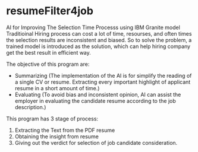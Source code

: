# resumeFilter4job
AI for Improving The Selection Time Processs using IBM Granite model
Traditioinal Hiring process can cost a lot of time, resourses, and often times the selection results are inconsistent and biased. So to solve the problem, a trained model is introduced as the solution, which can help hiring company get the best result in efficient way.

The objective of this program are:
- Summarizing (The implementation of the AI is for simplify the reading of a single CV or resume. Extracting every important highlight of applicant resume in a short amount of time.)
- Evaluating (To avoid bias and inconsistent opinion, AI can assist the employer in evaluating the candidate resume according to the job description.)

This program has 3 stage of process:
1. Extracting the Text from the PDF resume
2. Obtaining the insight from resume
3. Giving out the verdict for selection of job candidate consideration.
